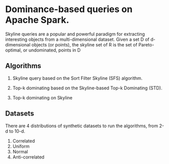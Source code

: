 # Dominance-based queries on Apache Spark.

Skyline queries are a popular and powerful paradigm for extracting interesting objects from a multi-dimensional dataset. Given a set D of d-dimensional objects (or points), the skyline set of R is the set of Pareto-optimal, or undominated, points in D

## Algorithms

1. Skyline query based on the Sort Filter Skyline (SFS) algorithm.

2. Top-k dominating based on the Skyline-based Top-k Dominating (STD).

3. Top-k dominating on Skyline

## Datasets

There are 4 distributions of synthetic datasets to run the algorithms, from 2-d to 10-d.

1. Correlated
2. Uniform
3. Normal
4. Anti-correlated
